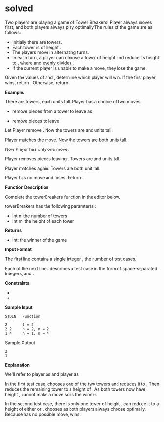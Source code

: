 # solved
Two players are playing a game of Tower Breakers! Player always moves first, and both players always play optimally.The rules of the game are as follows:

- Initially there are towers.
- Each tower is of height .
- The players move in alternating turns.
- In each turn, a player can choose a tower of height and reduce its height to , where and [evenly divides](https://en.wiktionary.org/wiki/evenly_divisible) .
- If the current player is unable to make a move, they lose the game.

Given the values of and , determine which player will win. If the first player wins, return . Otherwise, return .

**Example.**

There are towers, each units tall. Player has a choice of two moves:

- remove pieces from a tower to leave as

- remove pieces to leave

Let Player remove . Now the towers are and units tall.

Player matches the move. Now the towers are both units tall.

Now Player has only one move.

Player removes pieces leaving . Towers are and units tall.

Player matches again. Towers are both unit tall.

Player has no move and loses. Return .

**Function Description**

Complete the towerBreakers function in the editor below.

towerBreakers has the following paramter(s):

- int n: the number of towers
- int m: the height of each tower

**Returns**

- int: the winner of the game

**Input Format**

The first line contains a single integer , the number of test cases.

Each of the next lines describes a test case in the form of space-separated integers, and .

**Constraints**

-
-

**Sample Input**

```shell
STDIN   Function
-----   --------
2       t = 2
2 2     n = 2, m = 2
1 4     n = 1, m = 4

```
Sample Output
```
2
1
```

**Explanation**

We'll refer to player as and player as

In the first test case, chooses one of the two towers and reduces it to . Then reduces the remaining tower to a height of . As both towers now have height , cannot make a move so is the winner.

In the second test case, there is only one tower of height . can reduce it to a height of either or . chooses as both players always choose optimally. Because has no possible move, wins.